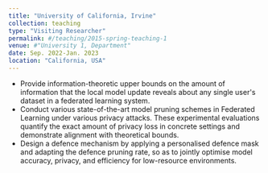 ```yaml
---
title: "University of California, Irvine"
collection: teaching
type: "Visiting Researcher"
permalink: #/teaching/2015-spring-teaching-1
venue: #"University 1, Department"
date: Sep. 2022-Jan. 2023
location: "California, USA"
---
```


- Provide information-theoretic upper bounds on the amount of information that the local model update reveals about any single user's dataset in a federated learning system.
- Conduct various state-of-the-art model pruning schemes in Federated Learning under various privacy attacks. These experimental evaluations quantify the exact amount of privacy loss in concrete settings and demonstrate alignment with theoretical bounds.
- Design a defence mechanism by applying a personalised defence mask and adapting the defence pruning rate, so as to jointly optimise model accuracy, privacy, and efficiency for low-resource environments.
